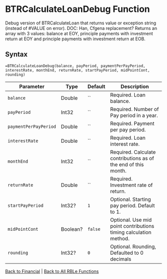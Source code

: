 # BTRCalculateLoanDebug Function

Debug version of BTRCalculateLoan that returns value or exception string (instead of #VALUE on error).  DOC: Han, Cfgena replacement?  Returns an array with 3 values: balance at EOY, principle payments with investment return at EOY and principle payments with investment return at EOB.

## Syntax

```excel
=BTRCalculateLoanDebug(balance, payPeriod, paymentPerPayPeriod, interestRate, monthEnd, returnRate, startPayPeriod, midPointCont, rounding)
```

Parameter | Type | Default | Description
---|---|---|---
`balance` | Double | `` | Required. Loan balance.
`payPeriod` | Int32 | `` | Required. Number of Pay period in a year.
`paymentPerPayPeriod` | Double | `` | Required. Payment per pay period.
`interestRate` | Double | `` | Required. Loan interest rate.
`monthEnd` | Int32 | `` | Required. Calculate contributions as of the end of this month.
`returnRate` | Double | `` | Required. Investment rate of return.
`startPayPeriod` | Int32? | `1` | Optional. Starting pay period. Default to 1.
`midPointCont` | Boolean? | `false` | Optional. Use mid point contributions timing calculation method.
`rounding` | Int32? | `0` | Optional. Rounding, Defaulted to 0 decimals

[Back to Financial](RBLeFinancial.md) | [Back to All RBLe Functions](RBLe.md#function-documentation)